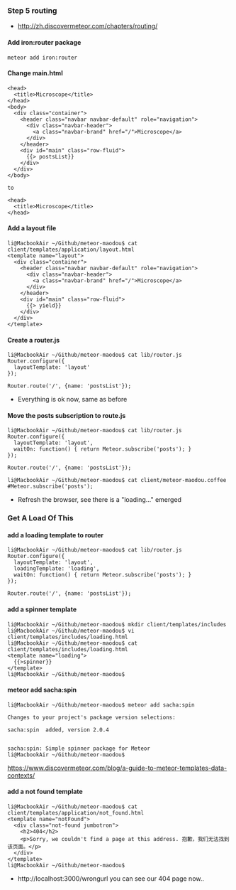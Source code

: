 
### Step 5 routing

* http://zh.discovermeteor.com/chapters/routing/

#### Add iron:router package
	meteor add iron:router

#### Change main.html
	<head>
	  <title>Microscope</title>
	</head>
	<body>
	  <div class="container">
	    <header class="navbar navbar-default" role="navigation"> 
	      <div class="navbar-header">
	        <a class="navbar-brand" href="/">Microscope</a>
	      </div>
	    </header>
	    <div id="main" class="row-fluid">
	      {{> postsList}}
	    </div>
	  </div>
	</body>

	to 

	<head>
	  <title>Microscope</title>
	</head>

#### Add a layout file
	li@MacbookAir ~/Github/meteor-maodou$ cat client/templates/application/layout.html
	<template name="layout">
	  <div class="container">
	    <header class="navbar navbar-default" role="navigation"> 
	      <div class="navbar-header">
	        <a class="navbar-brand" href="/">Microscope</a>
	      </div>
	    </header>
	    <div id="main" class="row-fluid">
	      {{> yield}}
	    </div>
	  </div>
	</template>

#### Create a router.js
	li@MacbookAir ~/Github/meteor-maodou$ cat lib/router.js
	Router.configure({
	  layoutTemplate: 'layout'
	});

	Router.route('/', {name: 'postsList'});

* Everything is ok now, same as before


#### Move the posts subscription to route.js
	li@MacbookAir ~/Github/meteor-maodou$ cat lib/router.js
	Router.configure({
	  layoutTemplate: 'layout',
	  waitOn: function() { return Meteor.subscribe('posts'); }
	});

	Router.route('/', {name: 'postsList'});

	li@MacbookAir ~/Github/meteor-maodou$ cat client/meteor-maodou.coffee 
	#Meteor.subscribe('posts');

* Refresh the browser, see there is a "loading..." emerged

### Get A Load Of This
#### add a loading template to router
	li@MacbookAir ~/Github/meteor-maodou$ cat lib/router.js 
	Router.configure({
	  layoutTemplate: 'layout',
	  loadingTemplate: 'loading',
	  waitOn: function() { return Meteor.subscribe('posts'); }
	});

	Router.route('/', {name: 'postsList'});

#### add a spinner template
	li@MacbookAir ~/Github/meteor-maodou$ mkdir client/templates/includes
	li@MacbookAir ~/Github/meteor-maodou$ vi client/templates/includes/loading.html
	li@MacbookAir ~/Github/meteor-maodou$ cat client/templates/includes/loading.html
	<template name="loading">
	  {{>spinner}}
	</template>
	li@MacbookAir ~/Github/meteor-maodou$ 

#### meteor add sacha:spin 
	li@MacbookAir ~/Github/meteor-maodou$ meteor add sacha:spin 
	                                              
	Changes to your project's package version selections:
	                                              
	sacha:spin  added, version 2.0.4              

	                                              
	sacha:spin: Simple spinner package for Meteor 
	li@MacbookAir ~/Github/meteor-maodou$  

https://www.discovermeteor.com/blog/a-guide-to-meteor-templates-data-contexts/


#### add a not found template
	li@MacbookAir ~/Github/meteor-maodou$ cat client/templates/application/not_found.html
	<template name="notFound">
	  <div class="not-found jumbotron">
	    <h2>404</h2>
	    <p>Sorry, we couldn't find a page at this address. 抱歉，我们无法找到该页面。</p>
	  </div>
	</template>
	li@MacbookAir ~/Github/meteor-maodou$ 

* http://localhost:3000/wrongurl   you can see our 404 page now..


